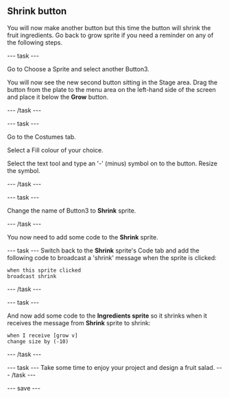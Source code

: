 ## Shrink button

You will now make another button but this time the button will shrink the fruit ingredients. Go back to grow sprite if you need a reminder on any of the following steps.

--- task ---

Go to Choose a Sprite and select another Button3.

You will now see the new second button sitting in the Stage area. Drag the button from the plate to the menu area on the left-hand side of the screen and place it below the **Grow**  button.

--- /task ---

--- task ---

Go to the Costumes tab. 

Select a Fill colour of your choice. 

Select the text tool and type an '-' (minus) symbol on to the button. Resize the symbol.

--- /task ---

--- task ---

Change the name of Button3 to **Shrink** sprite.

--- /task ---

You now need to add some code to the **Shrink** sprite.

--- task ---
Switch back to the **Shrink** sprite's Code tab and add the following code to broadcast a 'shrink' message when the sprite is clicked:

```blocks3
when this sprite clicked
broadcast shrink
```
--- /task ---

--- task ---

And now add some code to the **Ingredients sprite** so it shrinks when it receives the message from **Shrink** sprite to shrink:

```blocks3
when I receive [grow v]
change size by (-10)
```
--- /task ---

--- task ---
Take some time to enjoy your project and design a fruit salad. 
--- /task ---

--- save ---







 




 





